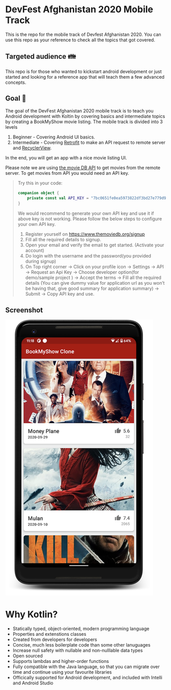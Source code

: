 
# DevFest Afghanistan 2020 Mobile Track

This is the repo for the mobile track of Devfest Afghanistan 2020. You can use this repo as your reference to check all the topics that got covered.

## Targeted audience  :family: 
This repo is for those who wanted to kickstart android development or just started and looking for a reference app that will teach them a few advanced concepts.

## Goal  :dart:
The goal of the DevFest Afghanistan 2020 mobile track is to teach you Android development with Koltin by covering basics and intermediate topics by creating a BookMyShow movie listing. The mobile track is divided into 3 levels

1. Beginner - Covering Android UI basics.
2. Intermediate - Covering [Retrofit](https://square.github.io/retrofit/) to make an API request to remote server and [RecyclerView](https://developer.android.com/guide/topics/ui/layout/recyclerview).

In the end, you will get an app with a nice movie listing UI.

 Please note we are using [the movie DB API](https://developers.themoviedb.org/3) to get movies from the remote server.
To get movies from API you would need an API key. 
>
> Try this in your code: 
>    ```kotlin
>    companion object {
>        private const val API_KEY = "7bc0651fe0ea5973822df3bd27e779d9"
>    }
>    ```
> We would recommend to generate your own API key and use it if above key is not working. Please follow the below steps to configure your own API key. 
>
>1. Register yourself on https://www.themoviedb.org/signup 
>2. Fill all the required details to signup. 
>3. Open your email and verify the email to get started. (Activate your account)
>4. Do login with the username and the password(you provided during signup)
>5. On Top right corner -> Click on your profile icon -> Settings -> API  -> Request an Api Key -> Choose developer option(for demo/sample project ) -> Accept the terms -> Fill all the required details (You can give dummy value for application url as you won’t be having that, give good summary for application summary) -> Submit -> Copy API key and use.
>

## Screenshot

![Screenshot of app](https://github.com/jawidMuhammadi/devfest20-afghanistan-android/blob/master/app/src/main/assets/screenshot.png)


# Why Kotlin?
- Statically typed, object-oriented, modern programming language
- Properties and extenstions classes
- Created from developers for developers
- Concise, much less boilerplate code than some other lanuguages
- Increase null safety with nullable and non-nulllable data types
- Open sourced
- Supports lambdas and higher-order functions
- Fully compatible with the Java language, so that you can migrate over time and continue using your favourite libraries
- Officically supported for Android development, and included with Intelli and Android Studio

